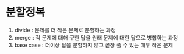 분할정복
=======

1. divide : 문제를 더 작은 문제로 분할하는 과정
2. merge : 각 문제에 대해 구한 답을 원래 문제에 대한 답으로 병합하는 과정
3. base case : 더이상 답을 분할하지 않고 곧장 풀 수 있는 매우 작은 문제

